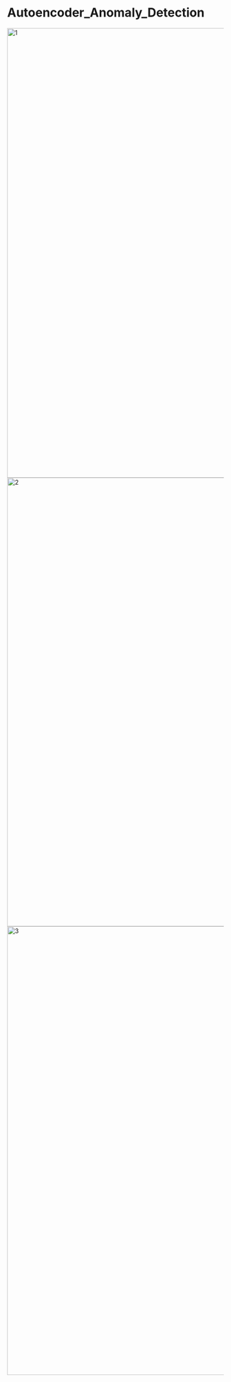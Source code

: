 # Autoencoder_Anomaly_Detection

<img width="1043" alt="1" src="https://user-images.githubusercontent.com/61678329/193456185-3770a1d4-464c-4ded-8bb2-4420c03ac5fb.png">


<img width="1041" alt="2" src="https://user-images.githubusercontent.com/61678329/193456248-015b2a4f-5627-42ab-a350-1dd4a7a4b08e.png">


<img width="1041" alt="3" src="https://user-images.githubusercontent.com/61678329/193456269-24fd51f7-00ee-4352-bff4-2ee98faf2d8d.png">
